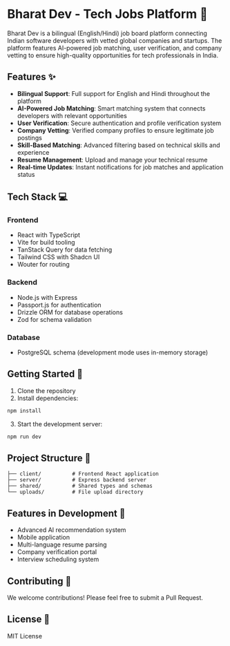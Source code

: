 
# Bharat Dev - Tech Jobs Platform 🚀

Bharat Dev is a bilingual (English/Hindi) job board platform connecting Indian software developers with vetted global companies and startups. The platform features AI-powered job matching, user verification, and company vetting to ensure high-quality opportunities for tech professionals in India.

## Features ✨

- **Bilingual Support**: Full support for English and Hindi throughout the platform
- **AI-Powered Job Matching**: Smart matching system that connects developers with relevant opportunities
- **User Verification**: Secure authentication and profile verification system
- **Company Vetting**: Verified company profiles to ensure legitimate job postings
- **Skill-Based Matching**: Advanced filtering based on technical skills and experience
- **Resume Management**: Upload and manage your technical resume
- **Real-time Updates**: Instant notifications for job matches and application status

## Tech Stack 💻

### Frontend
- React with TypeScript
- Vite for build tooling
- TanStack Query for data fetching
- Tailwind CSS with Shadcn UI
- Wouter for routing

### Backend
- Node.js with Express
- Passport.js for authentication
- Drizzle ORM for database operations
- Zod for schema validation

### Database
- PostgreSQL schema (development mode uses in-memory storage)

## Getting Started 🌟

1. Clone the repository
2. Install dependencies:
```bash
npm install
```
3. Start the development server:
```bash
npm run dev
```

## Project Structure 📁

```
├── client/          # Frontend React application
├── server/          # Express backend server
├── shared/          # Shared types and schemas
└── uploads/         # File upload directory
```

## Features in Development 🔨

- Advanced AI recommendation system
- Mobile application
- Multi-language resume parsing
- Company verification portal
- Interview scheduling system

## Contributing 🤝

We welcome contributions! Please feel free to submit a Pull Request.

## License 📄

MIT License
